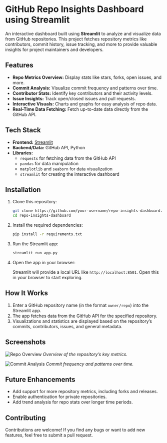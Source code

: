 # GitHub Repo Insights Dashboard using Streamlit

An interactive dashboard built using **Streamlit** to analyze and visualize data from GitHub repositories. This project fetches repository metrics like contributors, commit history, issue tracking, and more to provide valuable insights for project maintainers and developers.

## Features

- **Repo Metrics Overview:** Display stats like stars, forks, open issues, and more.
- **Commit Analysis:** Visualize commit frequency and patterns over time.
- **Contributor Stats:** Identify key contributors and their activity levels.
- **Issue Insights:** Track open/closed issues and pull requests.
- **Interactive Visuals:** Charts and graphs for easy analysis of repo data.
- **Real-Time Data Fetching:** Fetch up-to-date data directly from the GitHub API.

## Tech Stack

- **Frontend:** [Streamlit](https://streamlit.io/)
- **Backend/Data:** GitHub API, Python
- **Libraries:** 
  - `requests` for fetching data from the GitHub API
  - `pandas` for data manipulation
  - `matplotlib` and `seaborn` for data visualization
  - `streamlit` for creating the interactive dashboard

## Installation

1. Clone this repository:

    ```bash
    git clone https://github.com/your-username/repo-insights-dashboard.git
    cd repo-insights-dashboard
    ```

2. Install the required dependencies:

    ```bash
    pip install -r requirements.txt
    ```

3. Run the Streamlit app:

    ```bash
    streamlit run app.py
    ```

4. Open the app in your browser:

    Streamlit will provide a local URL like `http://localhost:8501`. Open this in your browser to start exploring.

## How It Works

1. Enter a GitHub repository name (in the format `owner/repo`) into the Streamlit app.
2. The app fetches data from the GitHub API for the specified repository.
3. Visualizations and statistics are displayed based on the repository’s commits, contributors, issues, and general metadata.
   
## Screenshots

![Repo Overview](path/to/screenshot1.png)
_Overview of the repository’s key metrics._

![Commit Analysis](path/to/screenshot2.png)
_Commit frequency and patterns over time._

## Future Enhancements

- Add support for more repository metrics, including forks and releases.
- Enable authentication for private repositories.
- Add trend analysis for repo stats over longer time periods.

## Contributing

Contributions are welcome! If you find any bugs or want to add new features, feel free to submit a pull request.
